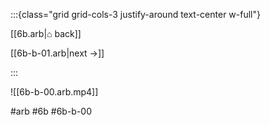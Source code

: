 :::{class="grid grid-cols-3 justify-around text-center w-full"}
<span/>

[[6b.arb|⌂ back]]

[[6b-b-01.arb|next →]]

:::

![[6b-b-00.arb.mp4]]

#arb #6b #6b-b-00

